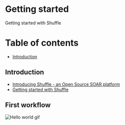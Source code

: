 # Getting started 
Getting started with Shuffle

# Table of contents
* [Introduction](#introduction)

## Introduction
* [Introducing Shuffle - an Open Source SOAR platform](https://medium.com/security-operation-capybara/introducing-shuffle-an-open-source-soar-platform-part-1-58a529de7d12)
* [Getting started with Shuffle](https://medium.com/@Frikkylikeme/getting-started-with-shuffle-an-open-source-soar-platform-part-2-1d7c67a64244)

## First workflow

![Hello world gif](https://github.com/frikky/shuffle-docs/blob/master/assets/Shuffle-hello-world.gif?raw=true)
